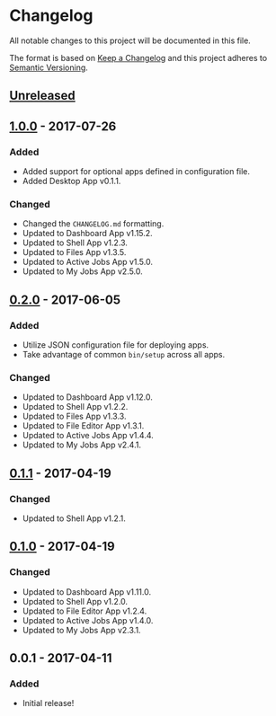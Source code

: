 # Changelog

All notable changes to this project will be documented in this file.

The format is based on [Keep a Changelog](http://keepachangelog.com/en/1.0.0/)
and this project adheres to [Semantic Versioning](http://semver.org/spec/v2.0.0.html).

## [Unreleased]

## [1.0.0] - 2017-07-26
### Added
- Added support for optional apps defined in configuration file.
- Added Desktop App v0.1.1.

### Changed
- Changed the `CHANGELOG.md` formatting.
- Updated to Dashboard App v1.15.2.
- Updated to Shell App v1.2.3.
- Updated to Files App v1.3.5.
- Updated to Active Jobs App v1.5.0.
- Updated to My Jobs App v2.5.0.

## [0.2.0] - 2017-06-05
### Added
- Utilize JSON configuration file for deploying apps.
- Take advantage of common `bin/setup` across all apps.

### Changed
- Updated to Dashboard App v1.12.0.
- Updated to Shell App v1.2.2.
- Updated to Files App v1.3.3.
- Updated to File Editor App v1.3.1.
- Updated to Active Jobs App v1.4.4.
- Updated to My Jobs App v2.4.1.

## [0.1.1] - 2017-04-19
### Changed
- Updated to Shell App v1.2.1.

## [0.1.0] - 2017-04-19
### Changed
- Updated to Dashboard App v1.11.0.
- Updated to Shell App v1.2.0.
- Updated to File Editor App v1.2.4.
- Updated to Active Jobs App v1.4.0.
- Updated to My Jobs App v2.3.1.

## 0.0.1 - 2017-04-11
### Added
- Initial release!

[Unreleased]: https://github.com/OSC/ood-apps-installer/compare/v1.0.0...HEAD
[1.0.0]: https://github.com/OSC/ood-apps-installer/compare/v0.2.0...v1.0.0
[0.2.0]: https://github.com/OSC/ood-apps-installer/compare/v0.1.1...v0.2.0
[0.1.1]: https://github.com/OSC/ood-apps-installer/compare/v0.1.0...v0.1.1
[0.1.0]: https://github.com/OSC/ood-apps-installer/compare/v0.0.1...v0.1.0
